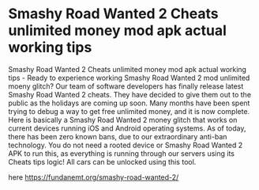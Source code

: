 # Smashy Road Wanted 2 Cheats unlimited money mod apk actual working tips

Smashy Road Wanted 2 Cheats unlimited money mod apk actual working tips - Ready to experience working Smashy Road Wanted 2 mod unlimited moeny glitch? Our team of software developers has finally release latest Smashy Road Wanted 2 cheats. They have decided to give them out to the public as the holidays are coming up soon. Many months have been spent trying to debug a way to get free unlimited money, and it is now complete. Here is basically a Smashy Road Wanted 2 money glitch that works on current devices running iOS and Android operating systems. As of today, there has been zero known bans, due to our extraordinary anti-ban technology. You do not need a rooted device or Smashy Road Wanted 2 APK to run this, as everything is running through our servers using its Cheats tips logic! All cars can be unlocked using this tool.


here https://fundanemt.org/smashy-road-wanted-2/
